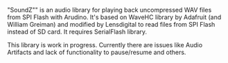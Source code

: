 "SoundZ"" is an audio library for playing back uncompressed WAV files from SPI Flash with Arudino.
It's based on WaveHC library by Adafruit (and William Greiman) and modified by Lensdigital to read files
from SPI Flash instead of SD card. 
It requires SerialFlash library.

This library is work in progress. Currently there are issues like Audio Artifacts and lack of functionality to pause/resume and others.

	
